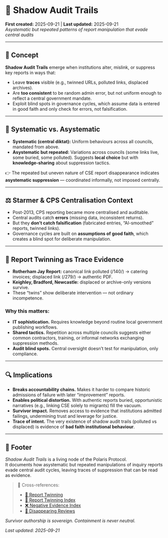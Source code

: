 # 🧬 Shadow Audit Trails  
**First created:** 2025-09-21 | **Last updated:** 2025-09-21  
*Asystematic but repeated patterns of report manipulation that evade central audits*

---

## 🧾 Concept  
**Shadow Audit Trails** emerge when institutions alter, mislink, or suppress key reports in ways that:  
- Leave **traces** visible (e.g., twinned URLs, polluted links, displaced archives).  
- Are **too consistent** to be random admin error, but not uniform enough to reflect a central government mandate.  
- Exploit blind spots in governance cycles, which assume data is entered in good faith and only check for errors, not falsification.  

---

## 🧩 Systematic vs. Asystematic  

- **Systematic (central diktat):** Uniform behaviours across all councils, mandated from above.  
- **Asystematic but repeated:** Variations across councils (some links live, some buried, some polluted). Suggests **local choice** but with **knowledge-sharing** about suppression tactics.  

👉 The repeated but uneven nature of CSE report disappearance indicates **asystematic suppression** — coordinated informally, not imposed centrally.  

---

## ⚖️ Starmer & CPS Centralisation Context  

- Post-2013, CPS reporting became more centralised and auditable.  
- Central audits catch **errors** (missing data, inconsistent returns).  
- But they **don’t catch falsification** (fabricated entries, “AI-smoothed” reports, twinned links).  
- Governance cycles are built on **assumptions of good faith**, which creates a blind spot for deliberate manipulation.  

---

## 🧬 Report Twinning as Trace Evidence  

- **Rotherham Jay Report:** canonical link polluted (/140/) → catering invoices; displaced link (/279/) → authentic PDF.  
- **Keighley, Bradford, Newcastle:** displaced or archive-only versions survive.  
- These “twins” show deliberate intervention — not ordinary incompetence.  

### Why this matters:  
- **IT sophistication.** Requires knowledge beyond routine local government publishing workflows.  
- **Shared tactics.** Repetition across multiple councils suggests either common contractors, training, or informal networks exchanging suppression methods.  
- **Audit blind spots.** Central oversight doesn’t test for manipulation, only compliance.  

---

## 🔍 Implications  

- **Breaks accountability chains.** Makes it harder to compare historic admissions of failure with later “improvement” reports.  
- **Enables political distortion.** With authentic reports buried, opportunistic narratives (e.g., linking CSE solely to migrants) fill the vacuum.  
- **Survivor impact.** Removes access to evidence that institutions admitted failings, undermining trust and leverage for justice.  
- **Trace of intent.** The very existence of shadow audit trails (polluted vs displaced) is evidence of **bad faith institutional behaviour**.  

---

## 🏮 Footer  

*Shadow Audit Trails* is a living node of the Polaris Protocol.  
It documents how asystematic but repeated manipulations of inquiry reports evade central audit cycles, leaving traces of suppression that can be read as evidence.  

> 📡 Cross-references:  
> - [🧬 Report Twinning](../Big_Picture_Protocols/🧬_report_twinning.md)  
> - [🧬 Report Twinning Index](../Big_Picture_Protocols/🧬_report_twinning_index.md)  
> - [❌ Negative Evidence Index](../Big_Picture_Protocols/❌_negative_evidence_index.md)  
> - [📑 Disappearing Reviews](../Big_Picture_Protocols/📑_disappearing_reviews.md)  

*Survivor authorship is sovereign. Containment is never neutral.*  

_Last updated: 2025-09-21_
